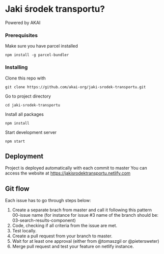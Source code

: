 # Jaki środek transportu?

Powered by AKAI

### Prerequisites

Make sure you have parcel installed

```
npm install -g parcel-bundler
```

### Installing

Clone this repo with

```
git clone https://github.com/akai-org/jaki-srodek-transportu.git
```

Go to project directory

```
cd jaki-srodek-transportu
```


Install all packages

```
npm install
```

Start development server

```
npm start
```

## Deployment

Project is deployed automatically with each commit to master
You can access the website at https://jakisrodektransportu.netlify.com

## Git flow

Each issue has to go through steps below:
1. Create a separate brach from master and call it following this pattern 00-issue name (for instance for issue #3 name of the branch should be: 03-search-results-component)
2. Code, checking if all criteria from the issue are met. 
3. Test locally.
4. Create a pull request from your branch to master.
5. Wait for at least one approval (either from @tomaszgil or @pietersweter)
6. Merge pull request and test your feature on netlify instance.
